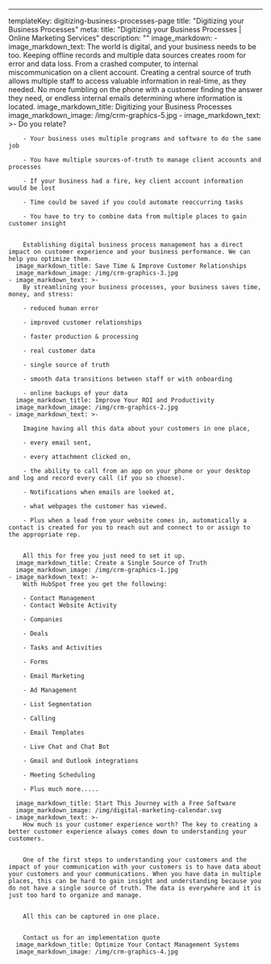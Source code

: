 ---
templateKey: digitizing-business-processes-page
title: "Digitizing your Business Processes"
meta: 
    title: "Digitizing your Business Processes | Online Marketing Services"
    description: ""
image_markdown:
    - image_markdown_text: The world is digital, and your business needs to be too. Keeping offline records and multiple data sources creates room for error and data loss. From a crashed computer, to internal miscommunication on a client account. Creating a central source of truth allows multiple staff to access valuable information in real-time, as they needed. No more fumbling on the phone with a customer finding the answer they need, or endless internal emails determining where information is located.
      image_markdown_title: Digitizing your Business Processes
      image_markdown_image: /img/crm-graphics-5.jpg
    - image_markdown_text: >-
        Do you relate?
        
        - Your business uses multiple programs and software to do the same job
        
        - You have multiple sources-of-truth to manage client accounts and processes
        
        - If your business had a fire, key client account information would be lost
        
        - Time could be saved if you could automate reoccurring tasks
        
        - You have to try to combine data from multiple places to gain customer insight
        
        
        Establishing digital business process management has a direct impact on customer experience and your business performance. We can help you optimize them.
      image_markdown_title: Save Time & Improve Customer Relationships
      image_markdown_image: /img/crm-graphics-3.jpg 
    - image_markdown_text: >-
        By streamlining your business processes, your business saves time, money, and stress:
        
        - reduced human error
        
        - improved customer relationships
        
        - faster production & processing
        
        - real customer data
        
        - single source of truth
        
        - smooth data transitions between staff or with onboarding
        
        - online backups of your data
      image_markdown_title: Improve Your ROI and Productivity
      image_markdown_image: /img/crm-graphics-2.jpg
    - image_markdown_text: >- 
    
        Imagine having all this data about your customers in one place,
        
        - every email sent,
        
        - every attachment clicked on,
        
        - the ability to call from an app on your phone or your desktop and log and record every call (if you so choose).
        
        - Notifications when emails are looked at,
        
        - what webpages the customer has viewed.
        
        - Plus when a lead from your website comes in, automatically a contact is created for you to reach out and connect to or assign to the appropriate rep.
        
        
        All this for free you just need to set it up.
      image_markdown_title: Create a Single Source of Truth
      image_markdown_image: /img/crm-graphics-1.jpg
    - image_markdown_text: >- 
        With HubSpot free you get the following:
        
        - Contact Management
        - Contact Website Activity
        
        - Companies
        
        - Deals
        
        - Tasks and Activities
        
        - Forms
        
        - Email Marketing
        
        - Ad Management
        
        - List Segmentation
        
        - Calling
        
        - Email Templates
        
        - Live Chat and Chat Bot
        
        - Gmail and Outlook integrations
        
        - Meeting Scheduling
        
        - Plus much more.....
        
      image_markdown_title: Start This Journey with a Free Software
      image_markdown_image: /img/digital-marketing-calendar.svg
    - image_markdown_text: >- 
        How much is your customer experience worth? The key to creating a better customer experience always comes down to understanding your customers.  
  
  
        One of the first steps to understanding your customers and the impact of your communication with your customers is to have data about your customers and your communications. When you have data in multiple places, this can be hard to gain insight and understanding because you do not have a single source of truth. The data is everywhere and it is just too hard to organize and manage.
  
  
        All this can be captured in one place.
  
  
        Contact us for an implementation quote
      image_markdown_title: Optimize Your Contact Management Systems
      image_markdown_image: /img/crm-graphics-4.jpg